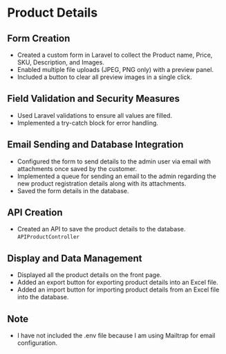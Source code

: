 # Product Details

## Form Creation
- Created a custom form in Laravel to collect the Product name, Price, SKU, Description, and Images.
- Enabled multiple file uploads (JPEG, PNG only) with a preview panel.
- Included a button to clear all preview images in a single click.

## Field Validation and Security Measures
- Used Laravel validations to ensure all values are filled.
- Implemented a try-catch block for error handling.

## Email Sending and Database Integration
- Configured the form to send details to the admin user via email with attachments once saved by the customer.
- Implemented a queue for sending an email to the admin regarding the new product registration details along with its attachments.
- Saved the form details in the database.

## API Creation
- Created an API to save the product details to the database. `APIProductController`

## Display and Data Management
- Displayed all the product details on the front page.
- Added an export button for exporting product details into an Excel file.
- Added an import button for importing product details from an Excel file into the database.

## Note
- I have not included the .env file because I am using Mailtrap for email configuration.
